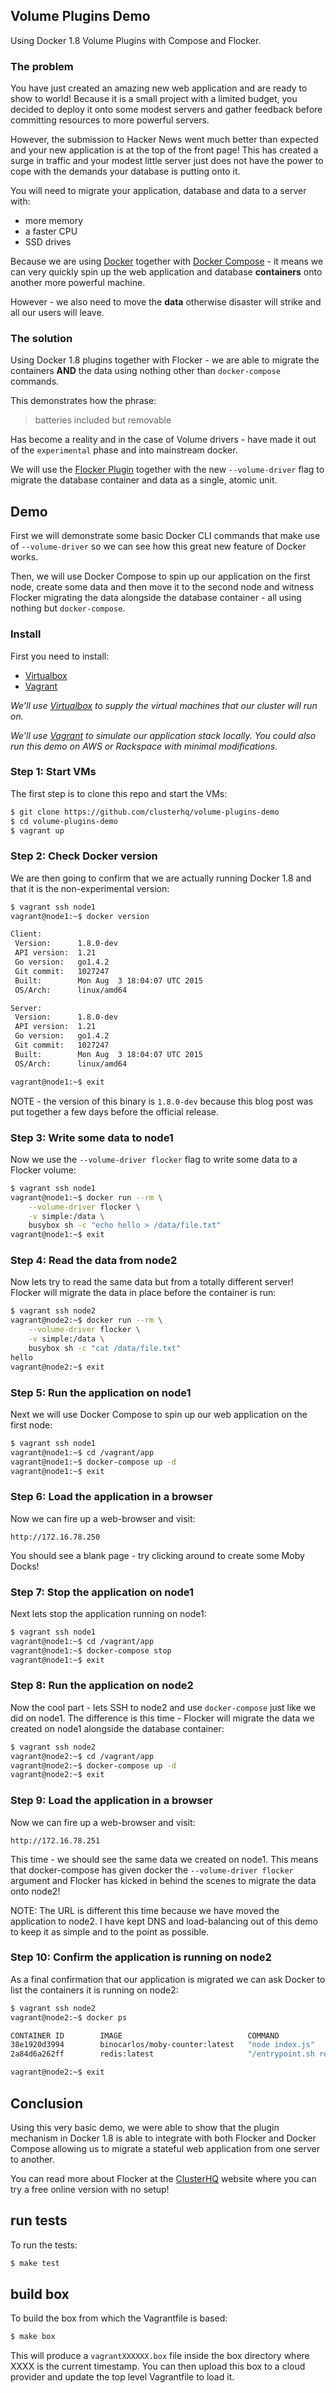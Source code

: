 ## Volume Plugins Demo

Using Docker 1.8 Volume Plugins with Compose and Flocker.

### The problem

You have just created an amazing new web application and are ready to show to world!  Because it is a small project with a limited budget, you decided to deploy it onto some modest servers and gather feedback before committing resources to more powerful servers.

However, the submission to Hacker News went much better than expected and your new application is at the top of the front page!  This has created a surge in traffic and your modest little server just does not have the power to cope with the demands your database is putting onto it.

You will need to migrate your application, database and data to a server with:

 * more memory
 * a faster CPU
 * SSD drives

Because we are using [Docker](https://github.com/docker/docker) together with [Docker Compose](https://github.com/docker/compose) - it means we can very quickly spin up the web application and database **containers** onto another more powerful machine.

However - we also need to move the **data** otherwise disaster will strike and all our users will leave.

### The solution

Using Docker 1.8 plugins together with Flocker - we are able to migrate the containers **AND** the data using nothing other than `docker-compose` commands.

This demonstrates how the phrase:

> batteries included but removable 

Has become a reality and in the case of Volume drivers - have made it out of the `experimental` phase and into mainstream docker.

We will use the [Flocker Plugin](https://github.com/clusterhq/flocker-docker-plugin) together with the new `--volume-driver` flag to migrate the database container and data as a single, atomic unit.

## Demo

First we will demonstrate some basic Docker CLI commands that make use of `--volume-driver` so we can see how this great new feature of Docker works.

Then, we will use Docker Compose to spin up our application on the first node, create some data and then move it to the second node and witness Flocker migrating the data alongside the database container - all using nothing but `docker-compose`.

### Install

First you need to install:

 * [Virtualbox](https://www.virtualbox.org/wiki/Downloads)
 * [Vagrant](http://www.vagrantup.com/downloads.html)

*We’ll use [Virtualbox](https://www.virtualbox.org/wiki/Downloads) to supply the virtual machines that our cluster will run on.*

*We’ll use [Vagrant](http://www.vagrantup.com/downloads.html) to simulate our application stack locally. You could also run this demo on AWS or Rackspace with minimal modifications.*

### Step 1: Start VMs

The first step is to clone this repo and start the VMs:

```bash
$ git clone https://github.com/clusterhq/volume-plugins-demo
$ cd volume-plugins-demo
$ vagrant up
```

### Step 2: Check Docker version

We are then going to confirm that we are actually running Docker 1.8 and that it is the non-experimental version:

```bash
$ vagrant ssh node1
vagrant@node1:~$ docker version

Client:
 Version:      1.8.0-dev
 API version:  1.21
 Go version:   go1.4.2
 Git commit:   1027247
 Built:        Mon Aug  3 18:04:07 UTC 2015
 OS/Arch:      linux/amd64

Server:
 Version:      1.8.0-dev
 API version:  1.21
 Go version:   go1.4.2
 Git commit:   1027247
 Built:        Mon Aug  3 18:04:07 UTC 2015
 OS/Arch:      linux/amd64

vagrant@node1:~$ exit
```

NOTE - the version of this binary is `1.8.0-dev` because this blog post was put together a few days before the official release.

### Step 3: Write some data to node1

Now we use the `--volume-driver flocker` flag to write some data to a Flocker volume:

```bash
$ vagrant ssh node1
vagrant@node1:~$ docker run --rm \
    --volume-driver flocker \
    -v simple:/data \
    busybox sh -c "echo hello > /data/file.txt"
vagrant@node1:~$ exit
```

### Step 4: Read the data from node2

Now lets try to read the same data but from a totally different server!  Flocker will migrate the data in place before the container is run:

```bash
$ vagrant ssh node2
vagrant@node2:~$ docker run --rm \
    --volume-driver flocker \
    -v simple:/data \
    busybox sh -c "cat /data/file.txt"
hello
vagrant@node2:~$ exit
```

### Step 5: Run the application on node1

Next we will use Docker Compose to spin up our web application on the first node:

```bash
$ vagrant ssh node1
vagrant@node1:~$ cd /vagrant/app
vagrant@node1:~$ docker-compose up -d
vagrant@node1:~$ exit
```

### Step 6: Load the application in a browser

Now we can fire up a web-browser and visit:

```
http://172.16.78.250
```

You should see a blank page - try clicking around to create some Moby Docks!

### Step 7: Stop the application on node1

Next lets stop the application running on node1:

```bash
$ vagrant ssh node1
vagrant@node1:~$ cd /vagrant/app
vagrant@node1:~$ docker-compose stop
vagrant@node1:~$ exit
```

### Step 8: Run the application on node2

Now the cool part - lets SSH to node2 and use `docker-compose` just like we did on node1.  The difference is this time - Flocker will migrate the data we created on node1 alongside the database container:

```bash
$ vagrant ssh node2
vagrant@node2:~$ cd /vagrant/app
vagrant@node2:~$ docker-compose up -d
vagrant@node2:~$ exit
```

### Step 9: Load the application in a browser

Now we can fire up a web-browser and visit:

```
http://172.16.78.251
```

This time - we should see the same data we created on node1.  This means that docker-compose has given docker the `--volume-driver flocker` argument and Flocker has kicked in behind the scenes to migrate the data onto node2!

NOTE: The URL is different this time because we have moved the application to node2.  I have kept DNS and load-balancing out of this demo to keep it as simple and to the point as possible.


### Step 10: Confirm the application is running on node2

As a final confirmation that our application is migrated we can ask Docker to list the containers it is running on node2:

```bash
$ vagrant ssh node2
vagrant@node2:~$ docker ps

CONTAINER ID        IMAGE                            COMMAND                  CREATED             STATUS              PORTS                NAMES
38e1920d3994        binocarlos/moby-counter:latest   "node index.js"          25 seconds ago      Up 25 seconds       0.0.0.0:80->80/tcp   app_web_1
2a84d6a262ff        redis:latest                     "/entrypoint.sh redis"   31 seconds ago      Up 25 seconds       6379/tcp             app_redis_1

vagrant@node2:~$ exit
```

## Conclusion

Using this very basic demo, we were able to show that the plugin mechanism in Docker 1.8 is able to integrate with both Flocker and Docker Compose allowing us to migrate a stateful web application from one server to another.

You can read more about Flocker at the [ClusterHQ](https://clusterhq.com) website where you can try a free online version with no setup!

## run tests

To run the tests:

```bash
$ make test
```

## build box

To build the box from which the Vagrantfile is based:

```bash
$ make box
```

This will produce a `vagrantXXXXXX.box` file inside the box directory where XXXX is the current timestamp.  You can then upload this box to a cloud provider and update the top level Vagrantfile to load it.

